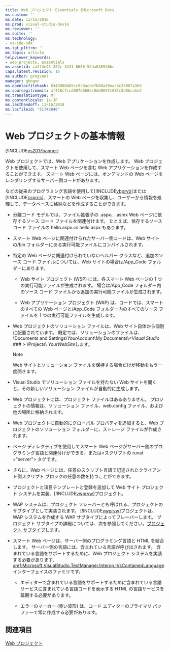 ```yaml
---
title: Web プロジェクト Essentials |Microsoft Docs
ms.custom: ''
ms.date: 11/15/2016
ms.prod: visual-studio-dev14
ms.reviewer: ''
ms.suite: ''
ms.technology:
- vs-ide-sdk
ms.tgt_pltfrm: ''
ms.topic: article
helpviewer_keywords:
- web projects, essentials
ms.assetid: ca2f4e43-322c-4431-8680-52da846940bc
caps.latest.revision: 16
ms.author: gregvanl
manager: ghogen
ms.openlocfilehash: 6343860465cc5c8acdefb80a39eac3c33087a36d
ms.sourcegitcommit: af428c7ccd007e668ec0dd8697c88fc5d8bca1e2
ms.translationtype: MT
ms.contentlocale: ja-JP
ms.lasthandoff: 11/16/2018
ms.locfileid: "51748846"
---
```

# <a name="web-project-essentials"></a>Web プロジェクトの基本情報
[!INCLUDE[vs2017banner](../../includes/vs2017banner.md)]

Web プロジェクトでは、Web アプリケーションを作成します。 Web プロジェクトを使用して、スマート Web ページを含む Web アプリケーションを作成することができます。 スマート Web ページには、オンデマンドの Web ページをレンダリングするサーバー側コードがあります。  
  
 などの従来のプログラミング言語を使用して[!INCLUDE[vbprvb](../../includes/vbprvb-md.md)]または[!INCLUDE[csprcs](../../includes/csprcs-md.md)]、スマートの Web ページを収集し、ユーザーから情報を処理して、データベースに格納などを作成することができます。  
  
-   分離コード モデルでは、ファイル拡張子の .aspx、.asmx Web ページに依存するソース コード ファイルを関連付けます。 たとえば、依存するソース コード ファイルの hello.aspx.cs hello.aspx もあります。  
  
-   スマート Web ページに関連付けられたサーバー側コードは、Web サイトの/bin フォルダーにある実行可能ファイルにコンパイルされます。  
  
-   特定の Web ページに関連付けられていないヘルパー クラスなど、追加のソース コード ファイルについては、Web サイトの場合は/App_Code フォルダーにあります。  
  
    -   Web サイト プロジェクト (WSP) には、各スマート Web ページの 1 つの実行可能ファイルが生成されます。 場合は/App_Code フォルダー内のソース コード ファイルから追加の実行可能ファイルが生成されます。  
  
    -   Web アプリケーション プロジェクト (WAP) は、コードでは、スマートのすべての Web ページと/App_Code フォルダー内のすべてのソース ファイルを 1 つの実行可能ファイルを生成します。  
  
-   Web プロジェクトのソリューション ファイルは、Web サイト自体から個別に配置されています。 既定では、ソリューションのファイルは、\Documents and Settings\\*YourAccount*\My Documents\\*\<Visual Studio ### >* \Projects\\ *YourWebSite*します。  
  
    > [!NOTE]
    >  Web サイトとソリューション ファイルを保持する場合だけが移動をもう一度開きます。  
  
-   Visual Studio でソリューション ファイルを持たない Web サイトを開くと、その新しいソリューション ファイルが自動的に生成します。  
  
-   Web プロジェクトには、プロジェクト ファイルはあるありません。 プロジェクトの情報は、ソリューション ファイル、web.config ファイル、および他の場所に格納されます。  
  
-   Web プロジェクトに自動的にグローバル プロパティを追加すると、Web プロジェクトのソリューション フォルダーに、ストレージ ファイルが作成されます。  
  
-   ページ ディレクティブを使用してスマート Web ページがサーバー側のプログラミング言語と関連付けができる、または\<スクリプトの runat ="server"> タグです。  
  
-   さらに、Web ページには、任意のスクリプト言語で記述されたクライアント側スクリプト ブロックの任意の数を持つことができます。  
  
-   プロジェクトと項目テンプレートと登録を追加して Web サイト プロジェクト システムを実装、[!INCLUDE[vwprvw](../../includes/vwprvw-md.md)]プロジェクト。  
  
-   WAP システムは、プロジェクト フレーバーとも呼ばれる、プロジェクトのサブタイプとして実装されます。 [!INCLUDE[vwprvw](../../includes/vwprvw-md.md)]プロジェクトは、WAP システムを作成する WAP サブタイプによってフレーバーします。 プロジェクト サブタイプの詳細については、次を参照してください。[プロジェクト サブタイプ](../../extensibility/internals/project-subtypes.md)します。  
  
-   スマート Web ページは、サーバー側のプログラミング言語と HTML を結合します。 サーバー側の言語には、含まれている言語が呼び出されます。 含まれている言語をサポートするために、Web プロジェクト システムを実装する必要があります、<xref:Microsoft.VisualStudio.TextManager.Interop.IVsContainedLanguage>インターフェイスのファミリです。  
  
    -   エディターで含まれている言語をサポートするために含まれている言語サービスに含まれている言語コードを表示する HTML の言語サービスを延期する必要があります。  
  
    -   エラーのマーカー (赤い波形) は、コード エディターのプライマリ バッファーで常に作成する必要があります。  
  
## <a name="see-also"></a>関連項目  
 [Web プロジェクト](../../extensibility/internals/web-projects.md)

